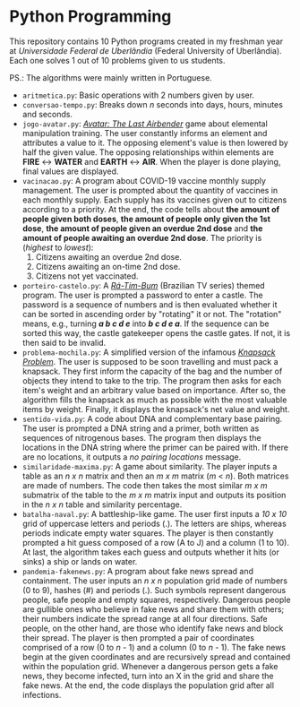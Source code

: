
# Python Programming

This repository contains 10 Python programs created in my freshman year at _Universidade Federal de Uberlândia_ (Federal University of Uberlândia).
Each one solves 1 out of 10 problems given to us students.

PS.: The algorithms were mainly written in Portuguese.

- `aritmetica.py`: Basic operations with 2 numbers given by user.
- `conversao-tempo.py`: Breaks down _n_ seconds into days, hours, minutes and seconds.
- `jogo-avatar.py`: [_Avatar: The Last Airbender_](https://en.wikipedia.org/wiki/Avatar:_The_Last_Airbender) game about elemental manipulation training. The user constantly informs an element and attributes a value
to it. The opposing element's value is then lowered by half the given value. The opposing relationships within elements are **FIRE** &harr; **WATER** and **EARTH** &harr; **AIR**. When the player is done playing, final values are displayed.
- `vacinacao.py`: A program about COVID-19 vaccine monthly supply management. The user is prompted about the quantity of vaccines in each monthly supply. Each supply has its vaccines given out to citizens according to a priority. At the end, the code tells about **the amount of people given both doses**, **the amount of people only given the 1st dose**, **the amount of people given an overdue 2nd dose** and **the amount of people awaiting an overdue 2nd dose**. The priority is (_highest_ to _lowest_):
    1. Citizens awaiting an overdue 2nd dose.
    2. Citizens awaiting an on-time 2nd dose.
    3. Citizens not yet vaccinated.
- `porteiro-castelo.py`: A [_Rá-Tim-Bum_](https://en.wikipedia.org/wiki/R%C3%A1-Tim-Bum) (Brazilian TV series) themed program. The user is prompted a password to enter a castle. The password is a sequence of numbers and is then evaluated whether it can be sorted in ascending order by "rotating" it or not. The "rotation" means, e.g., turning **_a b c d e_** into **_b c d e a_**. If the sequence can be sorted this way, the castle gatekeeper opens the castle gates. If not, it is then said to be invalid.
- `problema-mochila.py`: A simplified version of the infamous [_Knapsack Problem_](https://www.wikiwand.com/en/Knapsack_problem). The user is supposed to be soon travelling and must pack a knapsack. They first inform the capacity of the bag and the number of objects they intend to take to the trip. The program then asks for each item's weight and an arbitrary value based on importance. After so, the algorithm fills the knapsack as much as possible with the most valuable items by weight. Finally, it displays the knapsack's net value and weight.
- `sentido-vida.py`: A code about DNA and complementary base pairing. The user is prompted a DNA string and a primer, both written as sequences of nitrogenous bases. The program then displays the locations in the DNA string where the primer can be paired with. If there are no locations, it outputs a _no pairing locations_ message.
- `similaridade-maxima.py`: A game about similarity. The player inputs a table as an _n x n_ matrix and then an _m x m_ matrix (_m_ < _n_). Both matrices are made of numbers. The code then takes the most similar _m x m_ submatrix of the table to the _m x m_ matrix input and outputs its position in the _n x n_ table and similarity percentage.
- `batalha-naval.py`: A battleship-like game. The user first inputs a _10 x 10_ grid of uppercase letters and periods (.). The letters are ships, whereas periods indicate empty water squares. The player is then constantly prompted a hit guess composed of a row (A to J) and a column (1 to 10). At last, the algorithm takes each guess and outputs whether it hits (or sinks) a ship or lands on water.
- `pandemia-fakenews.py`: A program about fake news spread and containment. The user inputs an _n x n_ population grid made of numbers (0 to 9), hashes (#) and periods (.). Such symbols represent dangerous people, safe people and empty squares, respectively. Dangerous people are gullible ones who believe in fake news and share them with others; their numbers indicate the spread range at all four directions. Safe people, on the other hand, are those who identify fake news and block their spread. The player is then prompted a pair of coordinates comprised of a row (0 to _n_ - 1) and a column (0 to _n_ - 1). The fake news begin at the given coordinates and are recursively spread and contained within the population grid. Whenever a dangerous person gets a fake news, they become infected, turn into an X in the grid and share the fake news. At the end, the code displays the population grid after all infections.
